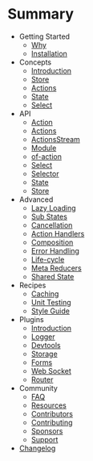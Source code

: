 # Summary

* Getting Started
  * [Why](introduction/why.md)
  * [Installation](introduction/installation.md)
* Concepts
  * [Introduction](concepts/intro.md)
  * [Store](concepts/store.md)
  * [Actions](concepts/actions.md)
  * [State](concepts/state.md)
  * [Select](concepts/select.md)
* API
  * [Action](api/modules/_action_.md)
  * [Actions](api/modules/_actions_.md)
  * [ActionsStream](api/modules/_actions_stream_.md)
  * [Module](api/modules/_module_.md)
  * [of-action](api/modules/_of_action_.md)
  * [Select](api/modules/_select_.md)
  * [Selector](api/modules/_selector_.md)
  * [State](api/modules/_state_.md)
  * [Store](api/modules/_store_.md)
* Advanced
  * [Lazy Loading](advanced/lazy.md)
  * [Sub States](advanced/sub-states.md)
  * [Cancellation](advanced/cancellation.md)
  * [Action Handlers](advanced/action-handlers.md)
  * [Composition](advanced/composition.md)
  * [Error Handling](advanced/errors.md)
  * [Life-cycle](advanced/life-cycle.md)
  * [Meta Reducers](advanced/meta-reducer.md)
  * [Shared State](advanced/shared-state.md)
* Recipes
  * [Caching](recipes/cache.md)
  * [Unit Testing](recipes/unit-testing.md)
  * [Style Guide](recipes/style-guide.md)
* Plugins
  * [Introduction](plugins/intro.md)
  * [Logger](plugins/logger.md)
  * [Devtools](plugins/devtools.md)
  * [Storage](plugins/storage.md)
  * [Forms](plugins/form.md)
  * [Web Socket](plugins/websocket.md)
  * [Router](plugins/router.md)
* Community
  * [FAQ](advanced/faq.md)
  * [Resources](community/projects.md)
  * [Contributors](community/contributors.md)
  * [Contributing](community/contributing.md)
  * [Sponsors](community/sponsors.md)
  * [Support](community/support.md)
* [Changelog](https://github.com/ngxs/store/blob/master/CHANGELOG.md)
